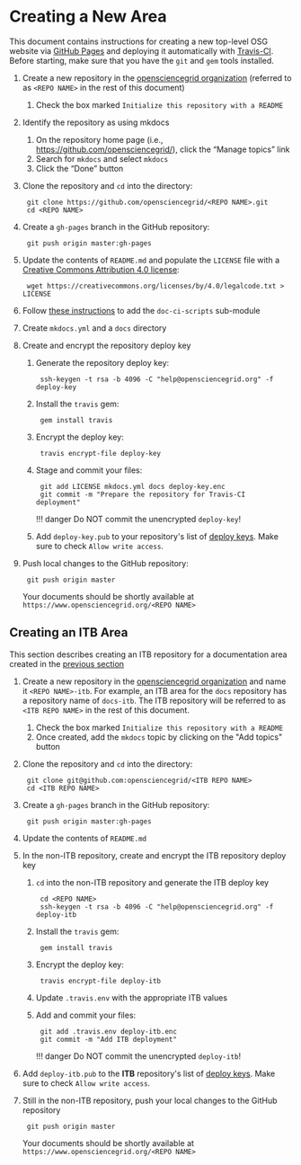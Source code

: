 Creating a New Area
===================

This document contains instructions for creating a new top-level OSG website via [GitHub Pages](https://pages.github.com/) and deploying it automatically with [Travis-CI](https://travis-ci.org/). Before starting, make sure that you have the `git` and `gem` tools installed.

1. Create a new repository in the [opensciencegrid organization](https://github.com/organizations/opensciencegrid/repositories/new) (referred to as `<REPO NAME>` in the rest of this document)

    1. Check the box marked `Initialize this repository with a README`

1. Identify the repository as using mkdocs

    1. On the repository home page (i.e., https://github.com/opensciencegrid/<REPO NAME>), click the “Manage topics” link
    1. Search for `mkdocs` and select `mkdocs`
    1. Click the “Done” button

1. Clone the repository and `cd` into the directory:

        git clone https://github.com/opensciencegrid/<REPO NAME>.git
        cd <REPO NAME>

1. Create a `gh-pages` branch in the GitHub repository:

        git push origin master:gh-pages

1. Update the contents of `README.md` and populate the `LICENSE` file with a [Creative Commons Attribution 4.0 license](https://creativecommons.org/licenses/by/4.0/legalcode.txt):

        wget https://creativecommons.org/licenses/by/4.0/legalcode.txt > LICENSE

1. Follow [these instructions](https://github.com/opensciencegrid/doc-ci-scripts#travis-ci-documentation-scripts) to add the `doc-ci-scripts` sub-module
1. Create `mkdocs.yml` and a `docs` directory
1. Create and encrypt the repository deploy key

    1. Generate the repository deploy key:

            ssh-keygen -t rsa -b 4096 -C "help@opensciencegrid.org" -f deploy-key

    1. Install the `travis` gem:

            gem install travis

    1. Encrypt the deploy key:

            travis encrypt-file deploy-key

    1. Stage and commit your files:

            git add LICENSE mkdocs.yml docs deploy-key.enc
            git commit -m "Prepare the repository for Travis-CI deployment"

        !!! danger
            Do NOT commit the unencrypted `deploy-key`!

    1. Add `deploy-key.pub` to your repository's list of [deploy keys](https://developer.github.com/v3/guides/managing-deploy-keys/#deploy-keys).
       Make sure to check `Allow write access`.

1. Push local changes to the GitHub repository:

        git push origin master

    Your documents should be shortly available at `https://www.opensciencegrid.org/<REPO NAME>`

Creating an ITB Area
--------------------

This section describes creating an ITB repository for a documentation area created in the [previous section](#creating-a-new-area)

1. Create a new repository in the [opensciencegrid organization](https://github.com/organizations/opensciencegrid/repositories/new) and name it `<REPO NAME>-itb`.
   For example, an ITB area for the `docs` repository has a repository name of `docs-itb`.
   The ITB repository will be referred to as `<ITB REPO NAME>` in the rest of this document.

    1. Check the box marked `Initialize this repository with a README`
    1. Once created, add the `mkdocs` topic by clicking on the "Add topics" button

1. Clone the repository and `cd` into the directory:

        git clone git@github.com:opensciencegrid/<ITB REPO NAME>
        cd <ITB REPO NAME>

1. Create a `gh-pages` branch in the GitHub repository:

        git push origin master:gh-pages

1. Update the contents of `README.md`
1. In the non-ITB repository, create and encrypt the ITB repository deploy key

    1. `cd` into the non-ITB repository and generate the ITB deploy key

            cd <REPO NAME>
            ssh-keygen -t rsa -b 4096 -C "help@opensciencegrid.org" -f deploy-itb

    1. Install the `travis` gem:

            gem install travis

    1. Encrypt the deploy key:

            travis encrypt-file deploy-itb

    1. Update `.travis.env` with the appropriate ITB values
    1. Add and commit your files:

            git add .travis.env deploy-itb.enc
            git commit -m "Add ITB deployment"

        !!! danger
            Do NOT commit the unencrypted `deploy-itb`!

1. Add `deploy-itb.pub` to the **ITB** repository's list of [deploy keys](https://developer.github.com/v3/guides/managing-deploy-keys/#deploy-keys).
   Make sure to check `Allow write access`.
1. Still in the non-ITB repository, push your local changes to the GitHub repository

        git push origin master

    Your documents should be shortly available at `https://www.opensciencegrid.org/<REPO NAME>`
